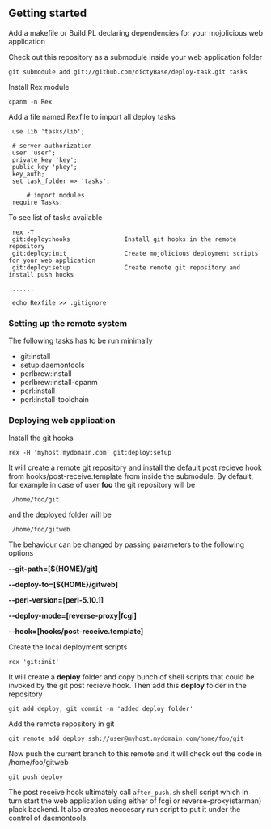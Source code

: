 
## Getting started

Add a makefile or Build.PL declaring dependencies for your mojolicious web application

Check out this repository as a submodule inside your web application folder

    git submodule add git://github.com/dictyBase/deploy-task.git tasks

Install Rex module

    cpanm -n Rex

Add a file named Rexfile to import all deploy tasks

     use lib 'tasks/lib';
     
     # server authorization
     user 'user';
     private_key 'key';
     public_key 'pkey';
     key_auth;
     set task_folder => 'tasks';

		 # import modules
     require Tasks;

To see list of tasks available

     rex -T
     git:deploy:hooks               Install git hooks in the remote repository
     git:deploy:init                Create mojolicious deployment scripts for your web application
     git:deploy:setup               Create remote git repository and install push hooks

     ......

     echo Rexfile >> .gitignore

### Setting up the remote system
The following tasks has to be run minimally

+ git:install
+ setup:daemontools
+ perlbrew:install
+ perlbrew:install-cpanm
+ perl:install
+ perl:install-toolchain


### Deploying web application

Install the git hooks

    rex -H 'myhost.mydomain.com' git:deploy:setup 

It will create a remote git repository and install the default post recieve hook from
hooks/post-receive.template from inside the submodule. By default, for example in case
of user __foo__ the git repository will be 

     /home/foo/git

and the deployed folder will be

     /home/foo/gitweb

The behaviour can be changed by passing parameters to the following options 

__--git-path=[${HOME}/git]__

__--deploy-to=[${HOME}/gitweb]__

__--perl-version=[perl-5.10.1]__

__--deploy-mode=[reverse-proxy|fcgi]__

__--hook=[hooks/post-receive.template]__


Create the local deployment scripts

    rex 'git:init'

It will create a **deploy** folder and copy bunch of shell scripts that could be invoked
by the git post recieve hook. Then add this **deploy** folder in the repository

    git add deploy; git commit -m 'added deploy folder'

Add the remote repository in git

    git remote add deploy ssh://user@myhost.mydomain.com/home/foo/git

Now push the current branch to this remote and it will check out the code in
/home/foo/gitweb

    git push deploy

The post receive hook ultimately call ```after_push.sh``` shell script which in turn start
the web application using either of fcgi or reverse-proxy(starman) plack backend. It also
creates neccesary run script to put it under the control of daemontools.
